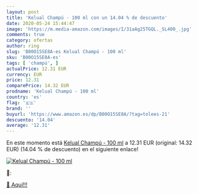 ```yaml
---
layout: post
title: 'Kelual Champú - 100 ml con un 14.04 % de descuento'
date: 2020-05-24 15:44:47
image: 'https://m.media-amazon.com/images/I/31aAg25TGQL._SL400_.jpg'
comments: true
category: ofertas
author: ring
slug: 'B00O15SE8A-es Kelual Champú - 100 ml'
sku: 'B00O15SE8A-es'
tags: [ 'champú', ]
actualPrice: 12.31 EUR
currency: EUR
price: 12.31
comparePrice: 14.32 EUR
prodname: 'Kelual Champú - 100 ml'
country: 'es'
flag: '🇪🇸'
brand: ''
buyurl: 'https://www.amazon.es/dp/B00O15SE8A/?tag=tolees-21'
descuento: '14.04'
average: '12.31'
---
```


En este momento está [Kelual Champú - 100 ml](https://www.amazon.es/dp/B00O15SE8A/?tag=tolees-21) a 12.31 EUR (original: 14.32 EUR) (14.04 %  de descuento) en el siguiente enlace!

[![Kelual Champú - 100 ml](https://m.media-amazon.com/images/I/31aAg25TGQL._SL400_.jpg)](https://www.amazon.es/dp/B00O15SE8A/?tag=tolees-21)

🔎:


[🛒 Aquí!!!](https://www.amazon.es/dp/B00O15SE8A/?tag=tolees-21)
